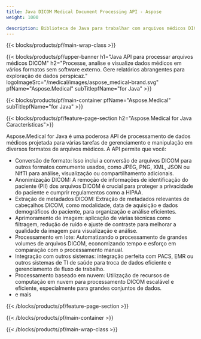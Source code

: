 ```yaml
---
title: Java DICOM Medical Document Processing API - Aspose 
weight: 1000

description: Biblioteca de Java para trabalhar com arquivos médicos DICOM. 
---
```


{{< blocks/products/pf/main-wrap-class >}}

{{< blocks/products/pf/upper-banner h1="Java API para processar arquivos médicos DICOM" h2="Processe, analise e visualize dados médicos em vários formatos sem software externo. Gere relatórios abrangentes para exploração de dados perspicaz." logoImageSrc="/medical/images/aspose_medical-brand.svg" pfName="Aspose.Medical" subTitlepfName="for Java" >}}

{{< blocks/products/pf/main-container pfName="Aspose.Medical" subTitlepfName="for Java" >}}

{{< blocks/products/pf/feature-page-section h2="Aspose.Medical for Java Características">}}

<p>Aspose.Medical for Java é uma poderosa API de processamento de dados médicos projetada para várias tarefas de gerenciamento e manipulação em diversos formatos de arquivos médicos. A API permite que você:</p>

<ul>
<li>Conversão de formato: Isso inclui a conversão de arquivos DICOM para outros formatos comumente usados, como JPEG, PNG, XML, JSON ou NIfTI para análise, visualização ou compartilhamento adicionais.</li>
<li>Anonimização DICOM: A remoção de informações de identificação do paciente (PII) dos arquivos DICOM é crucial para proteger a privacidade do paciente e cumprir regulamentos como a HIPAA.</li>
<li>Extração de metadados DICOM: Extração de metadados relevantes de cabeçalhos DICOM, como modalidade, data de aquisição e dados demográficos do paciente, para organização e análise eficientes.</li>
<li>Aprimoramento de imagem: aplicação de várias técnicas como filtragem, redução de ruído e ajuste de contraste para melhorar a qualidade da imagem para visualização e análise.</li>
<li>Processamento em lote: Automatizando o processamento de grandes volumes de arquivos DICOM, economizando tempo e esforço em comparação com o processamento manual.</li>
<li>Integração com outros sistemas: integração perfeita com PACS, EMR ou outros sistemas de TI de saúde para troca de dados eficiente e gerenciamento de fluxo de trabalho.</li>
<li>Processamento baseado em nuvem: Utilização de recursos de computação em nuvem para processamento DICOM escalável e eficiente, especialmente para grandes conjuntos de dados.</li>
<li>e mais</li>
</ul>

{{< /blocks/products/pf/feature-page-section >}}

{{< /blocks/products/pf/main-container >}}

{{< /blocks/products/pf/main-wrap-class >}}